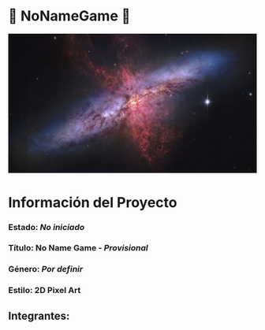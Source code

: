 # 👾 NoNameGame 👾
![Wallpaper Pattern](Wallpaper/wallhaven-39vx9y.jpg)
##

# Información del Proyecto
### **Estado:** _No iniciado_
### **Título:** No Name Game - _Provisional_
### **Género:** _Por definir_
### **Estilo:** 2D Pixel Art

## Integrantes:
